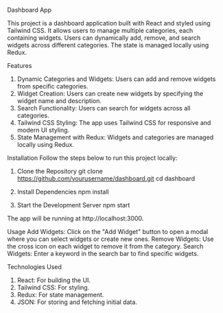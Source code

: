 Dashboard App

This project is a dashboard application built with React and styled using Tailwind CSS. It allows users to manage multiple categories, each containing widgets. Users can dynamically add, remove, and search widgets across different categories. The state is managed locally using Redux.

Features
1. Dynamic Categories and Widgets: Users can add and remove widgets from specific categories.
2. Widget Creation: Users can create new widgets by specifying the widget name and description.
3. Search Functionality: Users can search for widgets across all categories.
4. Tailwind CSS Styling: The app uses Tailwind CSS for responsive and modern UI styling.
5. State Management with Redux: Widgets and categories are managed locally using Redux.

Installation
Follow the steps below to run this project locally:

1. Clone the Repository
git clone https://github.com/yourusername/dashboard.git
cd dashboard

2. Install Dependencies
npm install

3. Start the Development Server
npm start

The app will be running at http://localhost:3000.

Usage
Add Widgets: Click on the "Add Widget" button to open a modal where you can select widgets or create new ones.
Remove Widgets: Use the cross icon on each widget to remove it from the category.
Search Widgets: Enter a keyword in the search bar to find specific widgets.

Technologies Used
1. React: For building the UI.
2. Tailwind CSS: For styling.
3. Redux: For state management.
4. JSON: For storing and fetching initial data.

